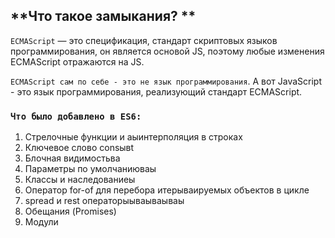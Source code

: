 ## **Что такое замыкания? **

`ECMAScript` — это спецификация, стандарт скриптовых языков программирования, он является основой JS, поэтому любые изменения ECMAScript отражаются на JS.

`ECMAScript сам по себе - это не язык программирования`. А вот JavaScript - это язык программирования, реализующий стандарт ECMAScript.

### **`Что было добавлено в ES6:`**

1. Стрелочные функции и аыинтерполяция в строках
2. Ключевое слово consывt
3. Блочная видимостьва
4. Параметры по умолчаниюваы
5. Классы и наследованиеы
6. Оператор for-of для перебора итерываируемых объектов в цикле
7. spread и rest операторыываываываы
8. Обещания (Promises)
9. Модули